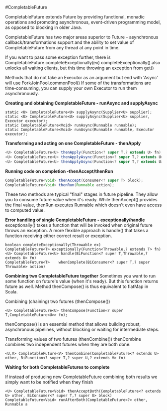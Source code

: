 #CompletableFuture

CompletableFuture<T> extends Future<T> by providing functional, monadic operations and promoting asynchronous, event-driven programming model, as opposed to blocking in older Java.

CompletableFuture has two major areas superior to Future<T> - asynchronous callback/transformations support and the ability to set value of CompletableFuture from any thread at any point in time. 

If you want to pass some exception further, there is CompletableFuture.completeExceptionally(ex)
completeExceptionally() also unlocks all waiting clients, but this time throwing an exception from get()

Methods that do not take an Executor as an argument but end with 'Async' will use ForkJoinPool.commonPool()
If some of the transformations are time-consuming, you can supply your own Executor to run them asynchronously.

**Creating and obtaining CompletableFuture - runAsync and supplyAsync**

````
static <U> CompletableFuture<U> supplyAsync(Supplier<U> supplier);
static <U> CompletableFuture<U> supplyAsync(Supplier<U> supplier, Executor executor);
static CompletableFuture<Void> runAsync(Runnable runnable);
static CompletableFuture<Void> runAsync(Runnable runnable, Executor executor);
````

**Transforming and acting on one CompletableFuture - thenApply** 

```` java
<U> CompletableFuture<U> thenApply(Function<? super T,? extends U> fn);
<U> CompletableFuture<U> thenApplyAsync(Function<? super T,? extends U> fn);
<U> CompletableFuture<U> thenApplyAsync(Function<? super T,? extends U> fn, Executor executor);
````

**Running code on completion -thenAccept/thenRun**
```` java
CompletableFuture<Void> thenAccept(Consumer<? super T> block);
CompletableFuture<Void> thenRun(Runnable action);
````
These two methods are typical "final" stages in future pipeline. They allow you to consume future value when it's ready. While thenAccept() provides the final value, thenRun executes Runnable which doesn't even have access to computed value. 

**Error handling of single CompletableFuture  - exceptionally/handle**
exceptionally() takes a function that will be invoked when original future throws an exception.
A more flexible approach is handle() that takes a function receiving either correct result or exception.
````
boolean	completeExceptionally(Throwable ex)
CompletableFuture<T> exceptionally(Function<Throwable,? extends T> fn)
<U> CompletableFuture<U> handle(BiFunction<? super T,Throwable,? extends U> fn)
CompletableFuture<T>	whenComplete(BiConsumer<? super T,? super Throwable> action)
````

**Combining two CompletableFuture together**
Sometimes you want to run some function on future's value (when it's ready). But this function returns future as well. Method thenCompose() is thus equivalent to flatMap in Scala.

Combining (chaining) two futures (thenCompose())
````
<U> CompletableFuture<U> thenCompose(Function<? super T,CompletableFuture<U>> fn);
````
thenCompose() is an essential method that allows building robust, asynchronous pipelines, without blocking or waiting for intermediate steps.

Transforming values of two futures (thenCombine())
thenCombine combines two independent futures when they are both done:
````
<U,V> CompletableFuture<V> thenCombine(CompletableFuture<? extends U> other, BiFunction<? super T,? super U,? extends V> fn)
````

**Waiting for both CompletableFutures to complete**

If instead of producing new CompletableFuture combining both results we simply want to be notified when they finish

````
<U> CompletableFuture<Void> thenAcceptBoth(CompletableFuture<? extends U> other, BiConsumer<? super T,? super U> block)
CompletableFuture<Void> runAfterBoth(CompletableFuture<?> other, Runnable a
````






